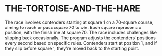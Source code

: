 # THE-TORTOISE-AND-THE-HARE
The race involves contenders starting at square 1 on a 70-square course, aiming to reach or pass square 70 to win. Each square represents a position, with the finish line at square 70. The race includes challenges like slipping back occasionally. The program adjusts the contenders' positions every second based on specific rules. Contenders start at position 1, and if they slip before square 1, they're moved back to the starting point.
